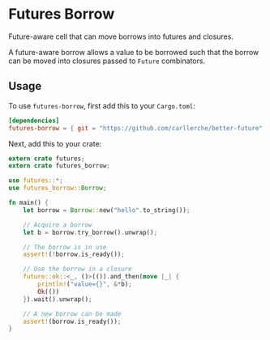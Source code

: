 # Futures Borrow

Future-aware cell that can move borrows into futures and closures.

A future-aware borrow allows a value to be borrowed such that the borrow can be
moved into closures passed to `Future` combinators.

## Usage

To use `futures-borrow`, first add this to your `Cargo.toml`:

```toml
[dependencies]
futures-borrow = { git = "https://github.com/carllerche/better-future" }
```

Next, add this to your crate:

```rust
extern crate futures;
extern crate futures_borrow;

use futures::*;
use futures_borrow::Borrow;

fn main() {
    let borrow = Borrow::new("hello".to_string());

    // Acquire a borrow
    let b = borrow.try_borrow().unwrap();

    // The borrow is in use
    assert!(!borrow.is_ready());

    // Use the borrow in a closure
    future::ok::<_, ()>(()).and_then(move |_| {
        println!("value={}", &*b);
        Ok(())
    }).wait().unwrap();

    // A new borrow can be made
    assert!(borrow.is_ready());
}
```
